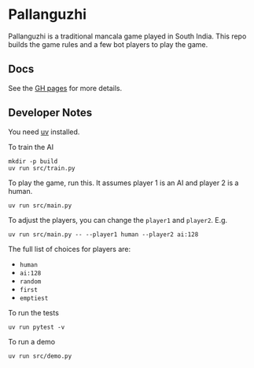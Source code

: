 # Pallanguzhi

Pallanguzhi is a traditional mancala game played in South India.
This repo builds the game rules and a few bot players to play the game.

## Docs

See the [GH pages](https://rahulsom.github.io/pallanguzhi/) for more details.

## Developer Notes

You need [uv](https://docs.astral.sh/uv/getting-started/installation/) installed.

To train the AI

```shell
mkdir -p build
uv run src/train.py
```

To play the game, run this. It assumes player 1 is an AI and player 2 is a human.

```shell
uv run src/main.py
```

To adjust the players, you can change the `player1` and `player2`.
E.g.

```shell
uv run src/main.py -- --player1 human --player2 ai:128
```

The full list of choices for players are:

- `human`
- `ai:128`
- `random`
- `first`
- `emptiest`


To run the tests

```shell
uv run pytest -v
```

To run a demo

```shell
uv run src/demo.py
```
